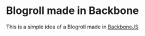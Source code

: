 # Blogroll made in Backbone

This is a simple idea of a Blogroll made in [BackboneJS](http://backbonejs.org/)

